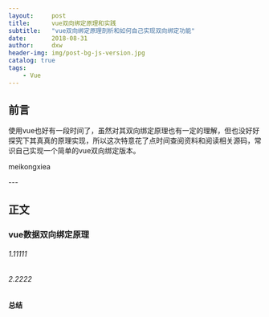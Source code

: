 ```yaml
---
layout:     post
title:      vue双向绑定原理和实践
subtitle:   "vue双向绑定原理剖析和如何自己实现双向绑定功能"
date:       2018-08-31
author:     dxw
header-img: img/post-bg-js-version.jpg 
catalog: true
tags:
    - Vue
---
```



## 前言

使用vue也好有一段时间了，虽然对其双向绑定原理也有一定的理解，但也没好好探究下其真真的原理实现，所以这次特意花了点时间查阅资料和阅读相关源码，常识自己实现一个简单的vue双向绑定版本。

meikongxiea 

<p id = "build"></p>
---

## 正文

### vue数据双向绑定原理
###### 1.11111


###### 2.2222



#### 总结





